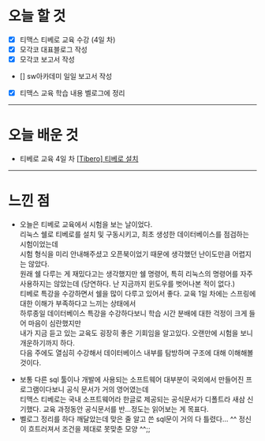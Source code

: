 # 오늘 할 것

- [x] 티맥스 티베로 교육 수강 (4일 차) 
- [x] 모각코 대표블로그 작성 
- [x] 모각코 보고서 작성
- [] sw아카데미 일일 보고서 작성
- [x] 티맥스 교육 학습 내용 벨로그에 정리

---

# 오늘 배운 것


- 티베로 교육 4일 차 [[Tibero] 티베로 설치](https://github.com/suran-kim/cnu_backend_TIL/blob/456cbf8687d30d2050c61098d2b98b7eac2e1c87/Study/Tibero/%5BTibero%5D%20Tibero%20%EC%84%A4%EC%B9%98.md)

---

# 느낀 점
- 오늘은 티베로 교육에서 시험을 보는 날이었다. <br/>
리눅스 쉘로 티베로를 설치 및 구동시키고, 최초 생성한 데이터베이스를 점검하는 시험이었는데<br/>
시험 형식을 미리 안내해주셨고 오픈북이었기 때문에 생각했던 난이도만큼 어렵지는 않았다. <br/>
원래 쉘 다루는 게 재밌다고는 생각했지만 쉘 명령어, 특히 리눅스의 명령어를 자주 사용하지는 않았는데 (당연하다. 난 지금까지 윈도우를 벗어나본 적이 없다.) <br/> 
티베로 특강을 수강하면서 쉘을 많이 다루고 있어서 좋다. 교육 1일 차에는 스프링에 대한 이해가 부족하다고 느끼는 상태에서<br/> 
하루종일 데이터베이스 특강을 수강하다보니 학습 시간 분배에 대한 걱정이 크게 들어 마음이 심란했지만<br/> 
내가 지금 듣고 있는 교육도 굉장히 좋은 기회임을 알고있다. 오랜만에 시험을 보니 개운하기까지 하다. <br/> 
다음 주에도 열심히 수강해서 데이터베이스 내부를 탐방하며 구조에 대해 이해해볼 것이다.  <br/>
+ 보통 다른 sql 툴이나 개발에 사용되는 소프트웨어 대부분이 국외에서 만들어진 프로그램이다보니 공식 문서가 거의 영어였는데 <br/>
 티맥스 티베로는 국내 소프트웨어라 한글로 제공되는 공식문서가 디폴트라 새삼 신기했다. 교육 과정동안 공식문서를 반...정도는 읽어보는 게 목표다.<br/>
+ 벨로그 정리를 하다 깨달았는데 맞은 줄 알고 쓴 sql문이 거의 다 틀렸다... ^^ 정신이 흐트러져서 조건을 제대로 못맞춘 모양 ^^;;
